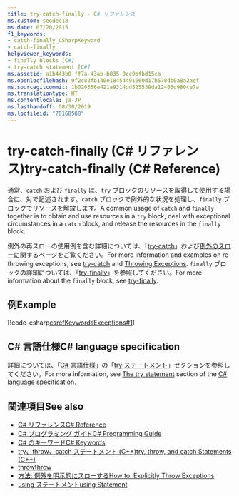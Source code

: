 ```yaml
---
title: try-catch-finally - C# リファレンス
ms.custom: seodec18
ms.date: 07/20/2015
f1_keywords:
- catch-finally_CSharpKeyword
- catch-finally
helpviewer_keywords:
- finally blocks [C#]
- try-catch statement [C#]
ms.assetid: a1b443b0-ff7a-43ab-b835-0cc9bfbd15ca
ms.openlocfilehash: 9f2c82fb140e18454491660d17b570db0a8a2aef
ms.sourcegitcommit: 1b020356e421a9314dd525539da12463d980ce7a
ms.translationtype: HT
ms.contentlocale: ja-JP
ms.lasthandoff: 08/30/2019
ms.locfileid: "70168588"
---
```

# <a name="try-catch-finally-c-reference"></a><span data-ttu-id="b14ca-102">try-catch-finally (C# リファレンス)</span><span class="sxs-lookup"><span data-stu-id="b14ca-102">try-catch-finally (C# Reference)</span></span>

<span data-ttu-id="b14ca-103">通常、`catch` および `finally` は、`try` ブロックのリソースを取得して使用する場合に、対で記述されます。`catch` ブロックで例外的な状況を処理し、`finally` ブロックでリソースを解放します。</span><span class="sxs-lookup"><span data-stu-id="b14ca-103">A common usage of `catch` and `finally` together is to obtain and use resources in a `try` block, deal with exceptional circumstances in a `catch` block, and release the resources in the `finally` block.</span></span>

 <span data-ttu-id="b14ca-104">例外の再スローの使用例を含む詳細については、「[try-catch](try-catch.md)」および[例外のスロー](../../../standard/exceptions/index.md)に関するページをご覧ください。</span><span class="sxs-lookup"><span data-stu-id="b14ca-104">For more information and examples on re-throwing exceptions, see [try-catch](try-catch.md) and [Throwing Exceptions](../../../standard/exceptions/index.md).</span></span> <span data-ttu-id="b14ca-105">`finally` ブロックの詳細については、「[try-finally](try-finally.md)」を参照してください。</span><span class="sxs-lookup"><span data-stu-id="b14ca-105">For more information about the `finally` block, see [try-finally](try-finally.md).</span></span>

## <a name="example"></a><span data-ttu-id="b14ca-106">例</span><span class="sxs-lookup"><span data-stu-id="b14ca-106">Example</span></span>

[!code-csharp[csrefKeywordsExceptions#1](~/samples/snippets/csharp/VS_Snippets_VBCSharp/csrefKeywordsExceptions/CS/csrefKeywordsExceptions.cs#1)]  

## <a name="c-language-specification"></a><span data-ttu-id="b14ca-107">C# 言語仕様</span><span class="sxs-lookup"><span data-stu-id="b14ca-107">C# language specification</span></span>

<span data-ttu-id="b14ca-108">詳細については、「[C# 言語仕様](~/_csharplang/spec/introduction.md)」の「[try ステートメント](~/_csharplang/spec/statements.md#the-try-statement)」セクションを参照してください。</span><span class="sxs-lookup"><span data-stu-id="b14ca-108">For more information, see [The try statement](~/_csharplang/spec/statements.md#the-try-statement) section of the [C# language specification](~/_csharplang/spec/introduction.md).</span></span>

## <a name="see-also"></a><span data-ttu-id="b14ca-109">関連項目</span><span class="sxs-lookup"><span data-stu-id="b14ca-109">See also</span></span>

- [<span data-ttu-id="b14ca-110">C# リファレンス</span><span class="sxs-lookup"><span data-stu-id="b14ca-110">C# Reference</span></span>](../index.md)
- [<span data-ttu-id="b14ca-111">C# プログラミング ガイド</span><span class="sxs-lookup"><span data-stu-id="b14ca-111">C# Programming Guide</span></span>](../../programming-guide/index.md)
- [<span data-ttu-id="b14ca-112">C# のキーワード</span><span class="sxs-lookup"><span data-stu-id="b14ca-112">C# Keywords</span></span>](index.md)
- [<span data-ttu-id="b14ca-113">try、throw、catch ステートメント (C++)</span><span class="sxs-lookup"><span data-stu-id="b14ca-113">try, throw, and catch Statements (C++)</span></span>](/cpp/cpp/try-throw-and-catch-statements-cpp)
- [<span data-ttu-id="b14ca-114">throw</span><span class="sxs-lookup"><span data-stu-id="b14ca-114">throw</span></span>](throw.md)
- [<span data-ttu-id="b14ca-115">方法: 例外を明示的にスローする</span><span class="sxs-lookup"><span data-stu-id="b14ca-115">How to: Explicitly Throw Exceptions</span></span>](../../../standard/exceptions/how-to-explicitly-throw-exceptions.md)
- [<span data-ttu-id="b14ca-116">using ステートメント</span><span class="sxs-lookup"><span data-stu-id="b14ca-116">using Statement</span></span>](using-statement.md)
